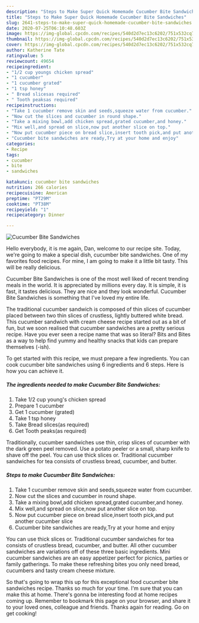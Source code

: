 ```yaml
---
description: "Steps to Make Super Quick Homemade Cucumber Bite Sandwiches"
title: "Steps to Make Super Quick Homemade Cucumber Bite Sandwiches"
slug: 2641-steps-to-make-super-quick-homemade-cucumber-bite-sandwiches
date: 2020-07-25T06:10:48.603Z
image: https://img-global.cpcdn.com/recipes/540d2d7ec13c6202/751x532cq70/cucumber-bite-sandwiches-recipe-main-photo.jpg
thumbnail: https://img-global.cpcdn.com/recipes/540d2d7ec13c6202/751x532cq70/cucumber-bite-sandwiches-recipe-main-photo.jpg
cover: https://img-global.cpcdn.com/recipes/540d2d7ec13c6202/751x532cq70/cucumber-bite-sandwiches-recipe-main-photo.jpg
author: Katherine Tate
ratingvalue: 5
reviewcount: 49654
recipeingredient:
- "1/2 cup youngs chicken spread"
- "1 cucumber"
- "1 cucumber grated"
- "1 tsp honey"
- " Bread slicesas required"
- " Tooth peaksas required"
recipeinstructions:
- "Take 1 cucumber remove skin and seeds,squeeze water from cucumber."
- "Now cut the slices and cucumber in round shape."
- "Take a mixing bowl,add chicken spread,grated cucumber,and honey."
- "Mix well,and spread on slice,now put another slice on top."
- "Now put cucumber piece on bread slice,insert tooth pick,and put another cucumber slice"
- "Cucumber bite sandwiches are ready,Try at your home and enjoy"
categories:
- Recipe
tags:
- cucumber
- bite
- sandwiches

katakunci: cucumber bite sandwiches 
nutrition: 266 calories
recipecuisine: American
preptime: "PT29M"
cooktime: "PT38M"
recipeyield: "1"
recipecategory: Dinner

---
```



![Cucumber Bite Sandwiches](https://img-global.cpcdn.com/recipes/540d2d7ec13c6202/751x532cq70/cucumber-bite-sandwiches-recipe-main-photo.jpg)

Hello everybody, it is me again, Dan, welcome to our recipe site. Today, we're going to make a special dish, cucumber bite sandwiches. One of my favorites food recipes. For mine, I am going to make it a little bit tasty. This will be really delicious.

Cucumber Bite Sandwiches is one of the most well liked of recent trending meals in the world. It is appreciated by millions every day. It is simple, it is fast, it tastes delicious. They are nice and they look wonderful. Cucumber Bite Sandwiches is something that I've loved my entire life.

The traditional cucumber sandwich is composed of thin slices of cucumber placed between two thin slices of crustless, lightly buttered white bread. This cucumber sandwich with cream cheese recipe started out as a bit of fun, but we soon realised that cucumber sandwiches are a pretty serious recipe. Have you ever seen a recipe name that was so literal? Bits and Bites as a way to help find yummy and healthy snacks that kids can prepare themselves (-ish).


To get started with this recipe, we must prepare a few ingredients. You can cook cucumber bite sandwiches using 6 ingredients and 6 steps. Here is how you can achieve it.

<!--inarticleads1-->

##### The ingredients needed to make Cucumber Bite Sandwiches:

1. Take 1/2 cup young&#39;s chicken spread
1. Prepare 1 cucumber
1. Get 1 cucumber (grated)
1. Take 1 tsp honey
1. Take  Bread slices(as required)
1. Get  Tooth peaks(as required)


Traditionally, cucumber sandwiches use thin, crisp slices of cucumber with the dark green peel removed. Use a potato peeler or a small, sharp knife to shave off the peel. You can use thick slices or. Traditional cucumber sandwiches for tea consists of crustless bread, cucumber, and butter. 

<!--inarticleads2-->

##### Steps to make Cucumber Bite Sandwiches:

1. Take 1 cucumber remove skin and seeds,squeeze water from cucumber.
1. Now cut the slices and cucumber in round shape.
1. Take a mixing bowl,add chicken spread,grated cucumber,and honey.
1. Mix well,and spread on slice,now put another slice on top.
1. Now put cucumber piece on bread slice,insert tooth pick,and put another cucumber slice
1. Cucumber bite sandwiches are ready,Try at your home and enjoy


You can use thick slices or. Traditional cucumber sandwiches for tea consists of crustless bread, cucumber, and butter. All other cucumber sandwiches are variations off of these three basic ingredients. Mini cucumber sandwiches are an easy appetizer perfect for picnics, parties or family gatherings. To make these refreshing bites you only need bread, cucumbers and tasty cream cheese mixture. 

So that's going to wrap this up for this exceptional food cucumber bite sandwiches recipe. Thanks so much for your time. I'm sure that you can make this at home. There's gonna be interesting food at home recipes coming up. Remember to bookmark this page on your browser, and share it to your loved ones, colleague and friends. Thanks again for reading. Go on get cooking!
